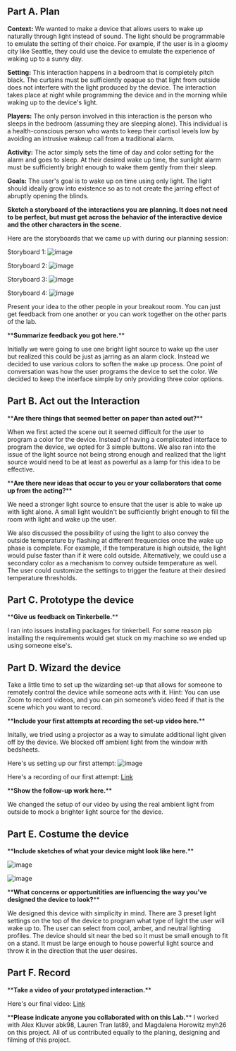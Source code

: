 
<!---
# Staging Interaction

In the original stage production of Peter Pan, Tinker Bell was represented by a darting light created by a small handheld mirror off-stage, reflecting a little circle of light from a powerful lamp. Tinkerbell communicates her presence through this light to the other characters. See more info [here](https://en.wikipedia.org/wiki/Tinker_Bell). 

There is no actor that plays Tinkerbell--her existence in the play comes from the interactions that the other characters have with her.

For lab this week, we draw on this and other inspirations from theatre to stage interactions with a device where the main mode of display/output for the interactive device you are designing is lighting. You will plot the interaction with a storyboard, and use your computer and a smartphone to experiment with what the interactions will look and feel like. 

_Make sure you read all the instructions and understand the whole of the laboratory activity before starting!_



## Prep

### To start the semester, you will need:
1. Set up your own Github "Lab Hub" repository to keep all you work in record by [following these instructions](https://github.com/FAR-Lab/Developing-and-Designing-Interactive-Devices/blob/2021Fall/readings/Submitting%20Labs.md).
2. Set up the README.md for your Hub repository (for instance, so that it has your name and points to your own Lab 1) and [learn how to](https://guides.github.com/features/mastering-markdown/) organize and post links to your submissions on your README.md so we can find them easily.
3. (extra: Learn about what exactly Git is from [here](https://git-scm.com/book/en/v2/Getting-Started-What-is-Git%3F).)

### For this lab, you will need:
1. Paper
2. Markers/ Pens
3. Scissors
4. Smart Phone -- The main required feature is that the phone needs to have a browser and display a webpage.
5. Computer -- We will use your computer to host a webpage which also features controls.
6. Found objects and materials -- You will have to costume your phone so that it looks like some other devices. These materials can include doll clothes, a paper lantern, a bottle, human clothes, a pillow case, etc. Be creative!

### Deliverables for this lab are: 
1. Storyboard
1. Sketches/photos of costumed device
1. Any reflections you have on the process
1. Video sketch of the prototyped interaction
1. Submit the items above in the lab1 folder of your class [Github page], either as links or uploaded files. Each group member should post their own copy of the work to their own Lab Hub, even if some of the work is the same from each person in the group.

### The Report
This README.md page in your own repository should be edited to include the work you have done (the deliverables mentioned above). Following the format below, you can delete everything but the headers and the sections between the **stars**. Write the answers to the questions under the starred sentences. Include any material that explains what you did in this lab hub folder, and link it in your README.md for the lab.

## Lab Overview
For this assignment, you are going to:

A) [Plan](#part-a-plan) 

B) [Act out the interaction](#part-b-act-out-the-interaction) 

C) [Prototype the device](#part-c-prototype-the-device)

D) [Wizard the device](#part-d-wizard-the-device) 

E) [Costume the device](#part-e-costume-the-device)

F) [Record the interaction](#part-f-record)

Labs are due on Mondays. Make sure this page is linked to on your main class hub page.

-->


## Part A. Plan 
<!--
To stage the interaction with your interactive device, think about:

_Setting:_ Where is this interaction happening? (e.g., a jungle, the kitchen) When is it happening?

_Players:_ Who is involved in the interaction? Who else is there? If you reflect on the design of current day interactive devices like the Amazon Alexa, it’s clear they didn’t take into account people who had roommates, or the presence of children. Think through all the people who are in the setting.

_Activity:_ What is happening between the actors?

_Goals:_ What are the goals of each player? (e.g., jumping to a tree, opening the fridge). 

The interactive device can be anything *except* a computer, a tablet computer or a smart phone, but the main way it interacts needs to be using light.
-->
<!--
\*\***Describe your setting, players, activity and goals here.**\*\*
-->
**Context:** We wanted to make a device that allows users to wake up naturally through light instead of sound. The light should be programmable to emulate the setting of their choice. For example, if the user is in a gloomy city like Seattle, they could use the device to emulate the experience of waking up to a sunny day. 

**Setting:** This interaction happens in a bedroom that is completely pitch black. The curtains must be sufficiently opaque so that light from outside does not interfere with the light produced by the device. The interaction takes place at night while programming the device and in the morning while waking up to the device's light. 

**Players:** The only person involved in this interaction is the person who sleeps in the bedroom (assuming they are sleeping alone). This individual is a health-conscious person who wants to keep their cortisol levels low by avoiding an intrusive wakeup call from a traditional alarm.

**Activity:** The actor simply sets the time of day and color setting for the alarm and goes to sleep. At their desired wake up time, the sunlight alarm must be sufficiently bright enough to wake them gently from their sleep. 

**Goals:** The user's goal is to wake up on time using only light. The light should ideally grow into existence so as to not create the jarring effect of abruptly opening the blinds. 


**Sketch a storyboard of the interactions you are planning. It does not need to be perfect, but must get across the behavior of the interactive device and the other characters in the scene.**

Here are the storyboards that we came up with during our planning session: 

Storyboard 1:
![image](https://user-images.githubusercontent.com/29494260/132260963-ebd19d99-a791-46a0-a722-5653f6ff1268.png)


Storyboard 2: 
![image](https://user-images.githubusercontent.com/29494260/132261021-cd14847f-8cb8-435a-b632-49f5da1d23e1.png)


Storyboard 3: 
![image](https://user-images.githubusercontent.com/29494260/132261061-47d12791-53ac-4aed-ab1a-2567ba36f77f.png)


Storyboard 4:
![image](https://user-images.githubusercontent.com/29494260/132261084-3f462b5d-1514-45a2-9afb-59643498147c.png)


Present your idea to the other people in your breakout room. You can just get feedback from one another or you can work together on the other parts of the lab.

\*\***Summarize feedback you got here.**\*\*

Initially we were going to use one bright light source to wake up the user but realized this could be just as jarring as an alarm clock. Instead we decided to use various colors to soften the wake up process. One point of conversation was how the user programs the device to set the color. We decided to keep the interface simple by only providing three color options. 

## Part B. Act out the Interaction

<!--
Try physically acting out the interaction you planned. For now, you can just pretend the device is doing the things you’ve scripted for it. 
-->

\*\***Are there things that seemed better on paper than acted out?**\*\*

When we first acted the scene out it seemed difficult for the user to program a color for the device. Instead of having a complicated interface to program the device, we opted for 3 simple buttons. We also ran into the issue of the light source not being strong enough and realized that the light source would need to be at least as powerful as a lamp for this idea to be effective.  

\*\***Are there new ideas that occur to you or your collaborators that come up from the acting?**\*\*

We need a stronger light source to ensure that the user is able to wake up with light alone. A small light wouldn't be sufficiently bright enough to fill the room with light and wake up the user.

We also discussed the possibility of using the light to also convey the outside temperature by flashing at different frequencies once the wake up phase is complete. For example, if the temperature is high outside, the light would pulse faster than if it were cold outside. Alternatively, we could use a secondary color as a mechanism to convey outside temperature as well. The user could customize the settings to trigger the feature at their desired temperature thresholds. 


## Part C. Prototype the device

\*\***Give us feedback on Tinkerbelle.**\*\*

I ran into issues installing packages for tinkerbell. For some reason pip installing the requirements would get stuck on my machine so we ended up using someone else's. 

## Part D. Wizard the device

Take a little time to set up the wizarding set-up that allows for someone to remotely control the device while someone acts with it. Hint: You can use Zoom to record videos, and you can pin someone’s video feed if that is the scene which you want to record. 

\*\***Include your first attempts at recording the set-up video here.**\*\*

Initally, we tried using a projector as a way to simulate additional light given off by the device. We blocked off ambient light from the window with bedsheets. 

Here's us setting up our first attempt: 
![image](https://user-images.githubusercontent.com/29494260/132262802-56ec371f-6dd9-42b7-8fee-1c96d9b53e0b.png)


Here's a recording of our first attempt: [Link](https://drive.google.com/file/d/1bq7N8M7WNwY-ZNuzF1jpazFCqK-ky8hC/view?usp=sharing)


\*\***Show the follow-up work here.**\*\*

We changed the setup of our video by using the real ambient light from outside to mock a brighter light source for the device. 

## Part E. Costume the device


\*\***Include sketches of what your device might look like here.**\*\*


![image](https://user-images.githubusercontent.com/29494260/132262065-9d077dd6-1d9d-4022-bb95-1192343efec4.png)


![image](https://user-images.githubusercontent.com/29494260/132262768-4b3cf439-7b7a-4ad1-a0e8-7771c03fea24.png)


\*\***What concerns or opportunitities are influencing the way you've designed the device to look?**\*\*

We designed this device with simplicity in mind. There are 3 preset light settings on the top of the device to program what type of light the user will wake up to. The user can select from cool, amber, and neutral lighting profiles. The device should sit near the bed so it must be small enough to fit on a stand. It must be large enough to house powerful light source and throw it in the direction that the user desires. 

## Part F. Record

\*\***Take a video of your prototyped interaction.**\*\*

Here's our final video: [Link](https://drive.google.com/file/d/1KYFaKCW9vSYkfiUnFc0pLhP_Si_52kMK/view?usp=sharing)

\*\***Please indicate anyone you collaborated with on this Lab.**\*\*
I worked with Alex Kluver abk98, Lauren Tran lat89, and Magdalena Horowitz myh26 on this project. All of us contributed equally to the planing, designing and filming of this project. 

